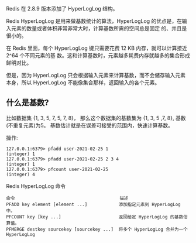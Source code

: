 Redis 在 2.8.9 版本添加了 HyperLogLog 结构。

Redis HyperLogLog 是用来做基数统计的算法，HyperLogLog 的优点是，在输入元素的数量或者体积非常非常大时，计算基数所需的空间总是固定 的、并且是很小的。

在 Redis 里面，每个 HyperLogLog 键只需要花费 12 KB 内存，就可以计算接近 2^64 个不同元素的基 数。这和计算基数时，元素越多耗费内存就越多的集合形成鲜明对比。

但是，因为 HyperLogLog 只会根据输入元素来计算基数，而不会储存输入元素本身，所以 HyperLogLog 不能像集合那样，返回输入的各个元素。

## 什么是基数?

比如数据集 {1, 3, 5, 7, 5, 7, 8}， 那么这个数据集的基数集为 {1, 3, 5 ,7, 8}, 基数(不重复元素)为5。 基数估计就是在误差可接受的范围内，快速计算基数。

操作:
```
127.0.0.1:6379> pfadd user-2021-02-25 1
(integer) 1
127.0.0.1:6379> pfadd user-2021-02-25 2 3 4
(integer) 1
127.0.0.1:6379> pfcount user-2021-02-25 
(integer) 4
```

Redis HyperLogLog 命令
```
命令                                        描述
PFADD key element [element ...]            添加指定元素到 HyperLogLog 中。
PFCOUNT key [key ...]                      返回给定 HyperLogLog 的基数估算值。
PFMERGE destkey sourcekey [sourcekey ...]  将多个 HyperLogLog 合并为一个 HyperLogLog
```
